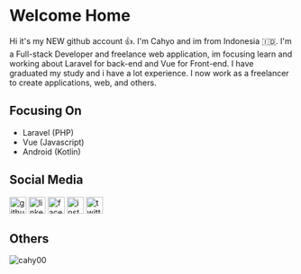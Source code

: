 

# Welcome Home

Hi it's my NEW github account :+1:. I'm Cahyo and im from Indonesia :indonesia:. I'm a Full-stack Developer and freelance web application, im focusing learn and working about Laravel for back-end and Vue for Front-end. I have graduated my study and i have a lot experience. I now work as a freelancer to create applications, web, and others.

## Focusing On
- Laravel (PHP)
- Vue (Javascript)
- Android (Kotlin)

## Social Media
[<img src='https://cdn.jsdelivr.net/npm/simple-icons@3.0.1/icons/github.svg' alt='github' height='30'>](https://github.com/cahy00)  [<img src='https://cdn.jsdelivr.net/npm/simple-icons@3.0.1/icons/linkedin.svg' alt='linkedin' height='30'>](www.linkedin.com/in/)  [<img src='https://cdn.jsdelivr.net/npm/simple-icons@3.0.1/icons/facebook.svg' alt='facebook' height='30'>](https://www.facebook.com/)  [<img src='https://cdn.jsdelivr.net/npm/simple-icons@3.0.1/icons/instagram.svg' alt='instagram' height='30'>](https://www.instagram.com/)  [<img src='https://cdn.jsdelivr.net/npm/simple-icons@3.0.1/icons/twitter.svg' alt='twitter' height='30'>](https://twitter.com/)

## Others

<p align="left"> <img src="https://komarev.com/ghpvc/?username=cahy00&label=Profile%20views&color=0e75b6&style=flat" alt="cahy00" /> </p>






